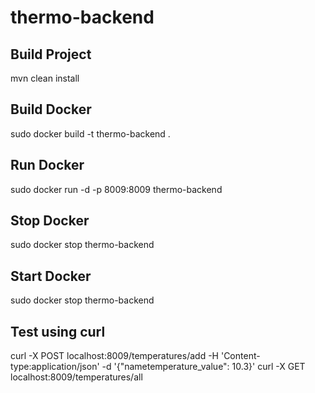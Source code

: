 # thermo-backend

## Build Project ##
mvn clean install

## Build Docker ##
sudo docker build -t thermo-backend .

## Run Docker ##
sudo docker run -d -p 8009:8009 thermo-backend

## Stop Docker ##
sudo docker stop thermo-backend

## Start Docker ##
sudo docker stop thermo-backend

## Test using curl ##
curl -X POST localhost:8009/temperatures/add -H 'Content-type:application/json' -d '{"nametemperature_value": 10.3}'
curl -X GET localhost:8009/temperatures/all
